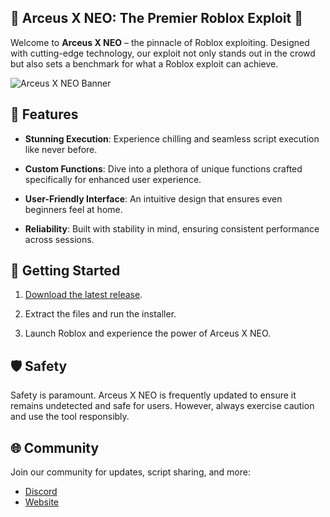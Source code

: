 
## <summary>🚀 Arceus X NEO: The Premier Roblox Exploit 🚀</summary>

Welcome to **Arceus X NEO** – the pinnacle of Roblox exploiting. Designed with cutting-edge technology, our exploit not only stands out in the crowd but also sets a benchmark for what a Roblox exploit can achieve.

![Arceus X NEO Banner](https://cdn.discordapp.com/attachments/1011317111295053876/1163911496905019392/SPDM_grafica.png?ex=65414c0d&is=652ed70d&hm=12ad32c94bc55be4a2152b805f5fe32b297d427dce3754b1a9bcfb542fa17384&)

## 🌟 Features

- **Stunning Execution**: Experience chilling and seamless script execution like never before.
  
- **Custom Functions**: Dive into a plethora of unique functions crafted specifically for enhanced user experience.
  
- **User-Friendly Interface**: An intuitive design that ensures even beginners feel at home.
  
- **Reliability**: Built with stability in mind, ensuring consistent performance across sessions.

## 📖 Getting Started

1. [Download the latest release](https://spdmteam.com/).
   
2. Extract the files and run the installer.
   
3. Launch Roblox and experience the power of Arceus X NEO.

## 🛡 Safety

Safety is paramount. Arceus X NEO is frequently updated to ensure it remains undetected and safe for users. However, always exercise caution and use the tool responsibly.

## 🌐 Community

Join our community for updates, script sharing, and more:
- [Discord](https://discord.spdmteam.com/)
- [Website](https://spdmteam.com/)
